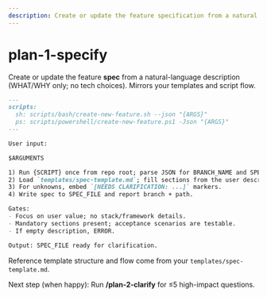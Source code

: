 ```yaml
---
description: Create or update the feature specification from a natural language feature description, focusing on user value (WHAT/WHY) without implementation details.
---
```


# plan-1-specify

Create or update the feature **spec** from a natural-language description (WHAT/WHY only; no tech choices). Mirrors your templates and script flow.

```md
---
scripts:
  sh: scripts/bash/create-new-feature.sh --json "{ARGS}"
  ps: scripts/powershell/create-new-feature.ps1 -Json "{ARGS}"
---

User input:

$ARGUMENTS

1) Run {SCRIPT} once from repo root; parse JSON for BRANCH_NAME and SPEC_FILE (absolute paths only).
2) Load `templates/spec-template.md`; fill sections from the user description; **leave implementation details out**.
3) For unknowns, embed `[NEEDS CLARIFICATION: ...]` markers.
4) Write spec to SPEC_FILE and report branch + path.

Gates:
- Focus on user value; no stack/framework details.
- Mandatory sections present; acceptance scenarios are testable.
- If empty description, ERROR.

Output: SPEC_FILE ready for clarification.
```

Reference template structure and flow come from your `templates/spec-template.md`.

Next step (when happy): Run **/plan-2-clarify** for ≤5 high-impact questions.
